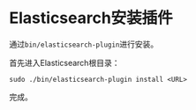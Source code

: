 # Elasticsearch安装插件

通过`bin/elasticsearch-plugin`进行安装。

首先进入Elasticsearch根目录：

```shell
sudo ./bin/elasticsearch-plugin install <URL>
```

完成。